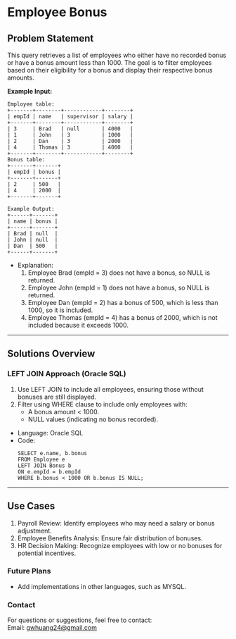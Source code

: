 # **Employee Bonus**

## **Problem Statement**
This query retrieves a list of employees who either have no recorded bonus or have a bonus amount less than 1000. The goal is to filter employees based on their eligibility for a bonus and display their respective bonus amounts.  

**Example Input:**
  ```
  Employee table:
  +-------+--------+------------+--------+
  | empId | name   | supervisor | salary |
  +-------+--------+------------+--------+
  | 3     | Brad   | null       | 4000   |
  | 1     | John   | 3          | 1000   |
  | 2     | Dan    | 3          | 2000   |
  | 4     | Thomas | 3          | 4000   |
  +-------+--------+------------+--------+
  Bonus table:
  +-------+-------+
  | empId | bonus |
  +-------+-------+
  | 2     | 500   |
  | 4     | 2000  |
  +-------+-------+

  Example Output:
  +------+-------+
  | name | bonus |
  +------+-------+
  | Brad | null  |
  | John | null  |
  | Dan  | 500   |
  +------+-------+
  ```
  
- Explanation:
  1. Employee Brad (empId = 3) does not have a bonus, so NULL is returned.
  2. Employee John (empId = 1) does not have a bonus, so NULL is returned.
  3. Employee Dan (empId = 2) has a bonus of 500, which is less than 1000, so it is included.
  4. Employee Thomas (empId = 4) has a bonus of 2000, which is not included because it exceeds 1000.

---

## **Solutions Overview**
### **LEFT JOIN Approach (Oracle SQL)**
1. Use LEFT JOIN to include all employees, ensuring those without bonuses are still displayed.
2. Filter using WHERE clause to include only employees with:
   - A bonus amount < 1000.
   - NULL values (indicating no bonus recorded).
   
- Language: Oracle SQL
- Code:
  ```
  SELECT e.name, b.bonus
  FROM Employee e
  LEFT JOIN Bonus b
  ON e.empId = b.empId
  WHERE b.bonus < 1000 OR b.bonus IS NULL;
  ```
  
---

## **Use Cases**
1. Payroll Review: Identify employees who may need a salary or bonus adjustment.
2. Employee Benefits Analysis: Ensure fair distribution of bonuses.
3. HR Decision Making: Recognize employees with low or no bonuses for potential incentives. 

### **Future Plans**
- Add implementations in other languages, such as MYSQL.
  
### **Contact**
For questions or suggestions, feel free to contact:  
Email: gwhuang24@gmail.com
